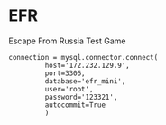 # EFR
Escape From Russia Test Game 

````
connection = mysql.connector.connect(
         host='172.232.129.9',
         port=3306,
         database='efr_mini',
         user='root',
         password='123321',
         autocommit=True
         )
````
